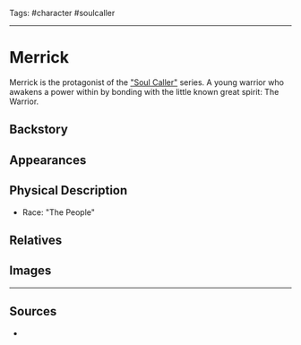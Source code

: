 Tags: #character #soulcaller 

---
# Merrick

Merrick is the protagonist of the ["Soul Caller"](Series_SoulCaller.md) series. A young warrior who awakens a power within by bonding with the little known great spirit: The Warrior.

## Backstory

## Appearances

## Physical Description

- Race: "The People"

## Relatives

## Images

---
## Sources
- 